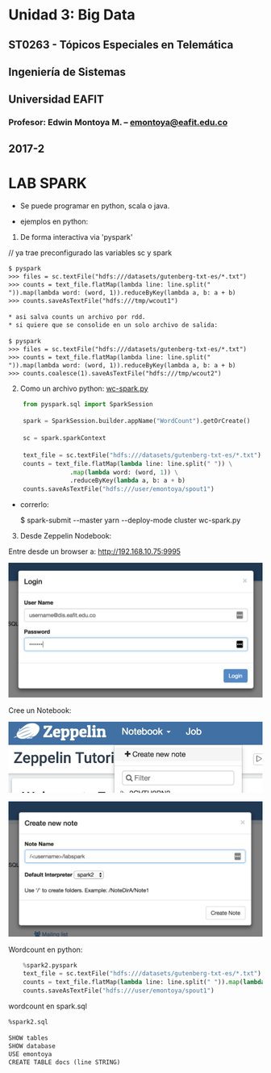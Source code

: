 # Unidad 3: Big Data
## ST0263 - Tópicos Especiales en Telemática
## Ingeniería de Sistemas
## Universidad EAFIT
### Profesor: Edwin Montoya M. – emontoya@eafit.edu.co
## 2017-2

# LAB SPARK

* Se puede programar en python, scala o java.

* ejemplos en python:

1. De forma interactiva via 'pyspark'

// ya trae preconfigurado las variables sc y spark

    $ pyspark
    >>> files = sc.textFile("hdfs:///datasets/gutenberg-txt-es/*.txt")
    >>> counts = text_file.flatMap(lambda line: line.split(" ")).map(lambda word: (word, 1)).reduceByKey(lambda a, b: a + b)
    >>> counts.saveAsTextFile("hdfs:///tmp/wcout1")

    * asi salva counts un archivo por rdd.
    * si quiere que se consolide en un solo archivo de salida:

    $ pyspark
    >>> files = sc.textFile("hdfs:///datasets/gutenberg-txt-es/*.txt")
    >>> counts = text_file.flatMap(lambda line: line.split(" ")).map(lambda word: (word, 1)).reduceByKey(lambda a, b: a + b)
    >>> counts.coalesce(1).saveAsTextFile("hdfs:///tmp/wcout2")

2. Como un archivo python: [wc-spark.py](wc-spark.py)

``` Python
    from pyspark.sql import SparkSession

    spark = SparkSession.builder.appName("WordCount").getOrCreate()

    sc = spark.sparkContext

    text_file = sc.textFile("hdfs:///datasets/gutenberg-txt-es/*.txt")
    counts = text_file.flatMap(lambda line: line.split(" ")) \
                 .map(lambda word: (word, 1)) \
                 .reduceByKey(lambda a, b: a + b)
    counts.saveAsTextFile("hdfs:///user/emontoya/spout1")
```    

* correrlo:

    $ spark-submit --master yarn --deploy-mode cluster wc-spark.py

3. Desde Zeppelin Nodebook:

Entre desde un browser a: http://192.168.10.75:9995

![login](zeppelin-login.png)

Cree un Notebook:

![crear Notebook](zeppelin-create1.png)

![crear Notebook](zeppelin-create2.png)

Wordcount en python:

```python
    %spark2.pyspark
    text_file = sc.textFile("hdfs:///datasets/gutenberg-txt-es/*.txt")
    counts = text_file.flatMap(lambda line: line.split(" ")).map(lambda word: (word, 1)).reduceByKey(lambda a, b: a + b)
    counts.saveAsTextFile("hdfs:///user/emontoya/spout1")
```

wordcount en spark.sql

    %spark2.sql

    SHOW tables
    SHOW database
    USE emontoya
    CREATE TABLE docs (line STRING)

